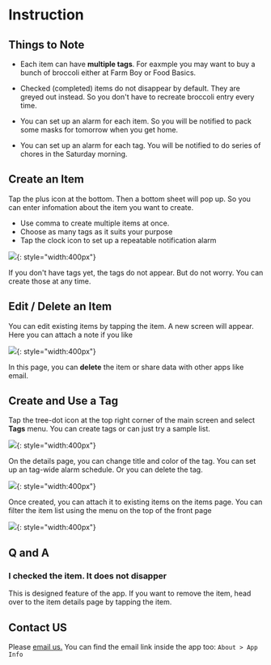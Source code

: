 # Instruction

## Things to Note

* Each item can have **multiple tags**. For eaxmple you may want to 
buy a bunch of broccoli either at Farm Boy or Food Basics.

* Checked (completed) items do not disappear by default. They are greyed out instead.
So you don't have to recreate broccoli entry every time.

* You can set up an alarm for each item. So you will be notified to pack some
masks for tomorrow when you get home.

* You can set up an alarm for each tag. You will be notified to do series of
chores in the Saturday morning.

## Create an Item

Tap the plus icon at the bottom. Then a bottom sheet will pop up. 
So you can enter infomation about the item you want to create.

* Use comma to create multiple items at once.
* Choose as many tags as it suits your purpose
* Tap the clock icon to set up a repeatable notification alarm

![](./res/bottom_sheet.png){: style="width:400px"}

If you don't have tags yet, the tags do not appear. But do not worry. 
You can create those at any time.

## Edit / Delete an Item

You can edit existing items by tapping the item. A new screen will appear.
Here you can attach a note if you like

![](./res/item_details.png){: style="width:400px"}

In this page, you can **delete** the item or share data with other apps like email.

## Create and Use a Tag

Tap the tree-dot icon at the top right corner of the main screen and select
**Tags** menu. You can create tags or can just try a sample list.

![](./res/tag_list.png){: style="width:400px"}

On the details page, you can change title and color of the tag. You can
set up an tag-wide alarm schedule. Or you can delete the tag.

![](./res/tag_details.png){: style="width:400px"}

Once created, you can attach it to existing items on the items page.
You can filter the item list using the menu on the top of the front page

![](./res/tag_menu.png){: style="width:400px"}

## Q and A

### I checked the item. It does not disapper

This is designed feature of the app. If you want to remove the item, head
over to the item details page by tapping the item.


## Contact US

Please [email us.](mailto:nuntium.ubique@innomatic.ca)
You can find the email link inside the app too: `About > App Info`